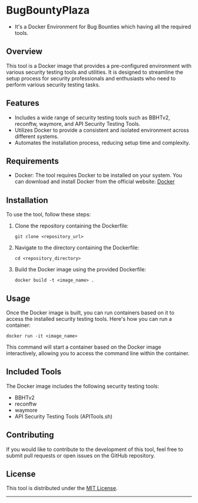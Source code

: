 # BugBountyPlaza
- It's a Docker Environment for Bug Bounties which having all the required tools.

## Overview

This tool is a Docker image that provides a pre-configured environment with various security testing tools and utilities. It is designed to streamline the setup process for security professionals and enthusiasts who need to perform various security testing tasks.

## Features

- Includes a wide range of security testing tools such as BBHTv2, reconftw, waymore, and API Security Testing Tools.
- Utilizes Docker to provide a consistent and isolated environment across different systems.
- Automates the installation process, reducing setup time and complexity.

## Requirements

- Docker: The tool requires Docker to be installed on your system. You can download and install Docker from the official website: [Docker](https://www.docker.com/)

## Installation

To use the tool, follow these steps:

1. Clone the repository containing the Dockerfile:
   ```
   git clone <repository_url>
   ```

2. Navigate to the directory containing the Dockerfile:
   ```
   cd <repository_directory>
   ```

3. Build the Docker image using the provided Dockerfile:
   ```
   docker build -t <image_name> .
   ```

## Usage

Once the Docker image is built, you can run containers based on it to access the installed security testing tools. Here's how you can run a container:

```
docker run -it <image_name>
```

This command will start a container based on the Docker image interactively, allowing you to access the command line within the container.

## Included Tools

The Docker image includes the following security testing tools:

- BBHTv2
- reconftw
- waymore
- API Security Testing Tools (APITools.sh)

## Contributing

If you would like to contribute to the development of this tool, feel free to submit pull requests or open issues on the GitHub repository.

## License

This tool is distributed under the [MIT License](LICENSE).

---
